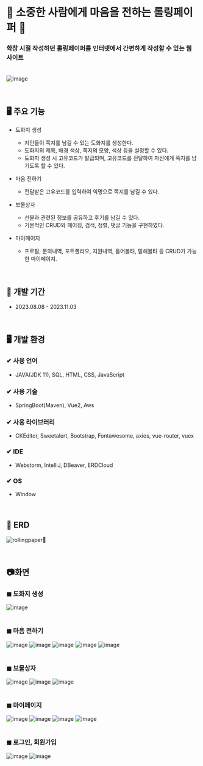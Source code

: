 # 💌 소중한 사람에게 마음을 전하는 롤링페이퍼 💌
### 학창 시절 작성하던 롤링페이퍼를 인터넷에서 간편하게 작성할 수 있는 웹 사이트 <br><br>
![image](https://github.com/sorrel012/postcard/assets/115568532/246d6632-c170-4e6c-b4a3-d7d80c141c0b)

<br>
  
## 🖥 주요 기능
- 도화지 생성
  - 지인들이 쪽지를 남길 수 있는 도화지를 생성한다.
  - 도화지의 제목, 배경 색상, 쪽지의 모양, 색상 등을 설정할 수 있다.
  - 도화지 생성 시 고유코드가 발급되며, 고유코드를 전달하여 자신에게 쪽지를 남기도록 할 수 있다.

- 마음 전하기
  - 전달받은 고유코드를 입력하여 익명으로 쪽지를 남길 수 있다.

- 보물상자
  - 선물과 관련된 정보를 공유하고 후기를 남길 수 있다.
  - 기본적인 CRUD와 페이징, 검색, 정렬, 댓글 기능을 구현하였다.

- 마이페이지
  - 프로필, 문의내역, 포트폴리오, 지원내역, 들어볼텨, 말해볼텨 등 CRUD가 가능한 마이페이지.

<br>

## 📆 개발 기간
- 2023.08.08 - 2023.11.03

<br>

## 🖥 개발 환경
### ✔ 사용 언어
- JAVA(JDK 11), SQL, HTML, CSS, JavaScript
### ✔ 사용 기술
- SpringBoot(Maven), Vue2, Aws
### ✔ 사용 라이브러리
- CKEditor, Sweetalert, Bootstrap, Fontawesome, axios, vue-router, vuex
### ✔ IDE
- Webstorm, IntelliJ, DBeaver, ERDCloud
### ✔ OS
- Window

<br>

## 📁 ERD 
![rollingpaper📧](https://github.com/sorrel012/postcard/assets/115568532/2d0ff8e2-4b58-4870-96b5-43f472eee15a)


<br>


## 📷화면

### ◼ 도화지 생성<br>
  ![image](https://github.com/sorrel012/postcard/assets/115568532/2e353c6a-f71f-4881-91cb-c852d0748dcd)
  <br><br>


### ◼ 마음 전하기<br>
  ![image](https://github.com/sorrel012/postcard/assets/115568532/7b7a1674-880d-461b-8744-b641295e247e)
  ![image](https://github.com/sorrel012/postcard/assets/115568532/74309a0c-c549-42aa-8e82-0f2c924cd9d0)
  ![image](https://github.com/sorrel012/postcard/assets/115568532/6cb32c41-d53c-4596-973a-9b4089684e4d)
  ![image](https://github.com/sorrel012/postcard/assets/115568532/1a573be6-dfe7-446a-be44-a470c7299244)
  ![image](https://github.com/sorrel012/postcard/assets/115568532/adcbf8e0-3af0-4997-9773-1d26f0a36289)
  <br><br>


### ◼ 보물상자<br>
  ![image](https://github.com/sorrel012/postcard/assets/115568532/73ec0934-9bd0-4a7b-95c5-638ea564224b)
  ![image](https://github.com/sorrel012/postcard/assets/115568532/fa25f6c5-16d0-409f-b273-81bc02b7f6a1)
  ![image](https://github.com/sorrel012/postcard/assets/115568532/c923e2e3-a628-40ed-8f11-9f594d185c60)
  <br><br>

  
### ◼ 마이페이지<br>
  ![image](https://github.com/sorrel012/postcard/assets/115568532/586c3add-c901-46a3-af6d-45957193205f)
  ![image](https://github.com/sorrel012/postcard/assets/115568532/e8b314d3-7d38-4522-bd91-cfc2b2f6c143)
  ![image](https://github.com/sorrel012/postcard/assets/115568532/09c68450-b26d-4f5f-a165-e9af0c51eaad)
  ![image](https://github.com/sorrel012/postcard/assets/115568532/3ca574c4-23e7-4ec1-8b1e-548809cc27e0)
  <br><br>


### ◼ 로그인, 회원가입<br>
  ![image](https://github.com/sorrel012/postcard/assets/115568532/238afb84-0a01-48dd-a851-826ff8952e3c)
  ![image](https://github.com/sorrel012/postcard/assets/115568532/544d7d2f-648a-4722-ba7f-e88804d57e0d)
